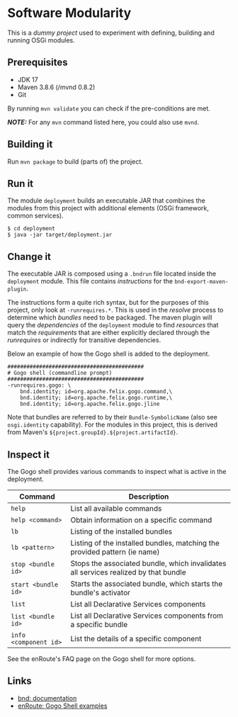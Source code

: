 # Software Modularity 

This is a _dummy project_ used to experiment with defining, building and running OSGi modules.

## Prerequisites

* JDK 17
* Maven 3.8.6 (/mvnd 0.8.2)
* Git

By running `mvn validate` you can check if the pre-conditions are met.

**_NOTE:_** For any `mvn` command listed here, you could also use `mvnd`.

## Building it

Run `mvn package` to build (parts of) the project.

## Run it

The module `deployment` builds an executable JAR that combines the modules from this project with additional elements 
(OSGi framework, common services).

```shell
$ cd deployment
$ java -jar target/deployment.jar
```

## Change it

The executable JAR is composed using a `.bndrun` file located inside the `deployment` module. This file
contains _instructions_ for the `bnd-export-maven-plugin`. 

The instructions form a quite rich syntax, but for the purposes of this project, only look at `-runrequires.*`. This is 
used in the _resolve_ process to determine which _bundles_ need to be packaged. The maven plugin will query the
_dependencies_ of the `deployment` module to find _resources_ that match the _requirements_ that are either
explicitly declared through the _runrequires_ or indirectly for transitive dependencies.

Below an example of how the Gogo shell is added to the deployment. 

```properties
###########################################
# Gogo shell (commandline prompt)
###########################################
-runrequires.gogo: \
    bnd.identity; id=org.apache.felix.gogo.command,\
    bnd.identity; id=org.apache.felix.gogo.runtime,\
    bnd.identity; id=org.apache.felix.gogo.jline
```

Note that bundles are referred to by their `Bundle-SymbolicName` (also see `osgi.identity` capability). For the modules 
in this project, this is derived from Maven's `${project.groupId}.${project.artifactId}`.

## Inspect it

The Gogo shell provides various commands to inspect what is active in the deployment.

| Command               | Description                                                                         |
|-----------------------|-------------------------------------------------------------------------------------|
| `help`                | List all available commands                                                         |
| `help <command>`      | Obtain information on a specific command                                            |
| `lb`                  | Listing of the installed bundles                                                    |
| `lb <pattern>`        | Listing of the installed bundles, matching the provided pattern (ie name)           |
| `stop <bundle id>`    | Stops the associated bundle, which invalidates all services realized by that bundle |
| `start <bundle id>`   | Starts the associated bundle, which starts the bundle's activator                   |                                                                               
 | `list`                | List all Declarative Services components                                            |
| `list <bundle id>`    | List all Declarative Services components from a specific bundle                     |
 | `info <component id>` | List the details of a specific component                                            |

See the enRoute's FAQ page on the Gogo shell for more options.

## Links

* [bnd: documentation](https://bnd.bndtools.org/releases/6.3.0/)
* [enRoute: Gogo Shell examples](https://enroute.osgi.org/FAQ/500-gogo.html)